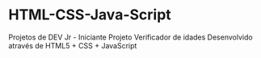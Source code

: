 # HTML-CSS-Java-Script
Projetos de DEV Jr - Iniciante
Projeto Verificador de idades
Desenvolvido através de HTML5 + CSS + JavaScript
